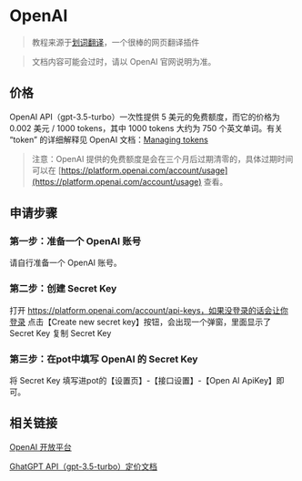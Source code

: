 # OpenAI
> 教程来源于[划词翻译](https://hcfy.app/)，一个很棒的网页翻译插件

> 文档内容可能会过时，请以 OpenAI 官网说明为准。

## 价格
OpenAI API（gpt-3.5-turbo）一次性提供 5 美元的免费额度，而它的价格为 0.002 美元 / 1000 tokens，其中 1000 tokens 大约为 750 个英文单词。有关 “token” 的详细解释见 OpenAI 文档：[Managing tokens](https://platform.openai.com/docs/guides/chat/managing-tokens)

> 注意：OpenAI 提供的免费额度是会在三个月后过期清零的，具体过期时间可以在 [https://platform.openai.com/account/usage](https://platform.openai.com/account/usage) 查看。

## 申请步骤
### 第一步：准备一个 OpenAI 账号
请自行准备一个 OpenAI 账号。

### 第二步：创建 Secret Key
打开 https://platform.openai.com/account/api-keys，如果没登录的话会让你登录
点击【Create new secret key】按钮，会出现一个弹窗，里面显示了 Secret Key
复制 Secret Key
### 第三步：在pot中填写 OpenAI 的 Secret Key
将 Secret Key 填写进pot的【设置页】-【接口设置】-【Open AI ApiKey】即可。

## 相关链接
[OpenAI 开放平台](https://platform.openai.com/) 

[GhatGPT API（gpt-3.5-turbo）定价文档](https://openai.com/pricing)


<CommentService />